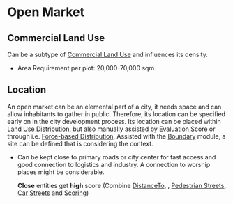 # Open Market

## Commercial Land Use
Can be a subtype of [Commercial Land Use]() and influences its density.

* Area Requirement per plot: 20,000-70,000 sqm

## Location
An open market can be an elemental part of a city, it needs space and can allow inhabitants to gather in public. Therefore, its location can be specified early on in the city development process. Its location can be placed within [Land Use Distribution](), but also manually assisted by [Evaluation Score]() or through i.e. [Force-based Distribution](). Assisted with the [Boundary]() module, a site can be defined that is considering the context.

* Can be kept close to primary roads or city center for fast access and good connection to logistics and industry. A connection to worship places might be considerable.
  
  **Close** entities get **high** score (Combine [DistanceTo](), , [Pedestrian Streets](), [Car Streets]() and [Scoring]())